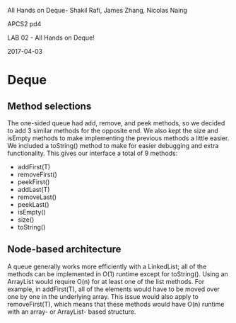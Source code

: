 All Hands on Deque- Shakil Rafi, James Zhang, Nicolas Naing

APCS2 pd4

LAB 02 - All Hands on Deque!

2017-04-03

# Deque

## Method selections
The one-sided queue had add, remove, and peek methods, so we decided to add 3 similar methods for the opposite end. We also kept the size and isEmpty methods to make implementing the previous methods a little easier. We included a toString() method to make for easier debugging and extra functionality. This gives our interface a total of 9 methods:
- addFirst(T)
- removeFirst()
- peekFirst()
- addLast(T)
- removeLast()
- peekLast()
- isEmpty()
- size()
- toString()

## Node-based architecture
A queue generally works more efficiently with a LinkedList; all of the methods can be implemented in O(1) runtime except for
toString(). Using an ArrayList would require O(n) for at least one of the list methods. For example, in addFirst(T), all of the
elements would have to be moved over one by one in the underlying array. This issue would also apply to removeFirst(T), which means
that these methods would have O(n) runtime with an array- or ArrayList- based structure.

